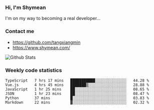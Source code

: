 ### Hi, I'm Shymean

I'm on my way to becoming a real developer...

### Contact me

- <https://github.com/tangxiangmin>
- <https://www.shymean.com/>

![Github Stats](https://github-readme-stats.vercel.app/api?username=tangxiangmin&show_icons=true&theme=dark)


###  Weekly code statistics

<!--START_SECTION:waka-->

```text
TypeScript   7 hrs 17 mins   ███████████░░░░░░░░░░░░░░   44.28 %
Vue.js       4 hrs 45 mins   ███████▒░░░░░░░░░░░░░░░░░   28.88 %
JavaScript   1 hr 25 mins    ██░░░░░░░░░░░░░░░░░░░░░░░   08.65 %
JSON         1 hr 23 mins    ██░░░░░░░░░░░░░░░░░░░░░░░   08.47 %
Python       37 mins         █░░░░░░░░░░░░░░░░░░░░░░░░   03.83 %
Markdown     22 mins         ▓░░░░░░░░░░░░░░░░░░░░░░░░   02.32 %
```

<!--END_SECTION:waka-->